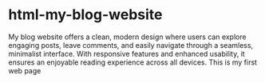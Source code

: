 # html-my-blog-website
My blog website offers a clean, modern design where users can explore engaging posts, leave comments, and easily navigate through a seamless, minimalist interface. With responsive features and enhanced usability, it ensures an enjoyable reading experience across all devices. This is my first web page
